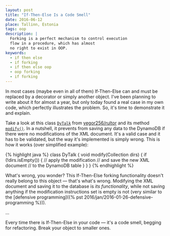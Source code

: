 ```yaml
---
layout: post
title: "If-Then-Else Is a Code Smell"
date: 2016-06-12
place: Tallinn, Estonia
tags: oop
description: |
  Forking is a perfect mechanism to control execution
  flow in a procedure, which has almost
  no right to exist in OOP.
keywords:
  - if then else
  - if forking
  - if then else oop
  - oop forking
  - if forking
---
```


In most cases (maybe even in all of them) If-Then-Else can and must
be replaced by a decorator or simply another object.
I've been planning to write about it for almost a year, but only today found
a real case in my own code, which perfectly
illustrates the problem. So, it's time to demonstrate it and explain.

<!--more-->

Take a look at this class
[`DyTalk`](https://github.com/yegor256/rultor/blob/1.61.9/src/main/java/com/rultor/dynamo/DyTalk.java)
from
[yegor256/rultor](https://github.com/yegor256/rultor)
and its method
[`modify()`](https://github.com/yegor256/rultor/blob/1.61.9/src/main/java/com/rultor/dynamo/DyTalk.java#L127-L169).
In a nutshell, it prevents from saving any data to the DynamoDB if there were no
modifications of the XML document. It's a valid case and it has to be
validated, but the way it's implemented is simply wrong. This is
how it works (over simplified example):

{% highlight java %}
class DyTalk {
  void modify(Collection<Directive> dirs) {
    if (!dirs.isEmpty()) {
      // apply the modification
      // and save the new XML document
      // to the DynamoDB table
    }
  }
}
{% endhighlight %}

What's wrong, you wonder? This If-Then-Else forking functionality doesn't really belong
to this object &mdash; that's what's wrong. Modifying the XML document
and saving it to the database is _its functionality_, while
not saving anything if the modification instructions set is empty is not
(very similar to the [defensive programming]({% pst 2016/jan/2016-01-26-defensive-programming %})).

...

Every time there is If-Then-Else in your code &mdash; it's a code smell,
begging for refactoring. Break your object to smaller ones.

